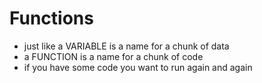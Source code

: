 # Functions

* just like a VARIABLE is a name for a chunk of data
* a FUNCTION is a name for a chunk of code
* if you have some code you want to run again and again

